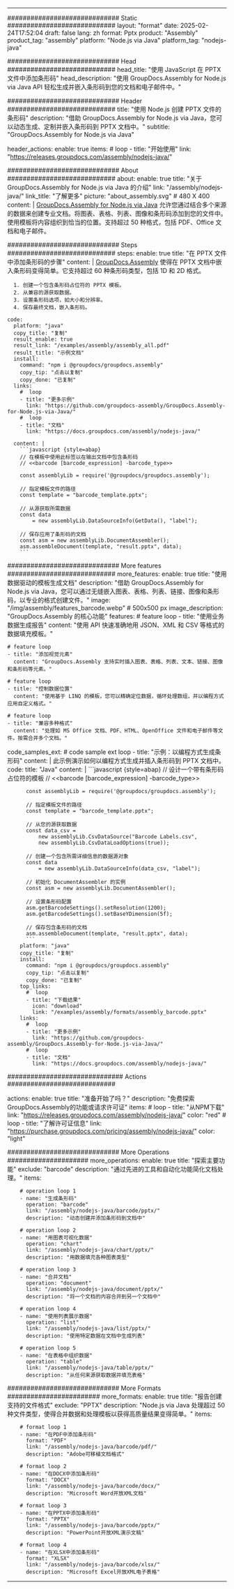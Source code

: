



---
############################# Static ############################
layout: "format"
date:  2025-02-24T17:52:04
draft: false
lang: zh
format: Pptx
product: "Assembly"
product_tag: "assembly"
platform: "Node.js via Java"
platform_tag: "nodejs-java"

############################# Head ############################
head_title: "使用 JavaScript 在 PPTX 文件中添加条形码"
head_description: "使用 GroupDocs.Assembly for Node.js via Java API 轻松生成并嵌入条形码到您的文档和电子邮件中。"

############################# Header ############################
title: "使用 Node.js 创建 PPTX 文件的条形码" 
description: "借助 GroupDocs.Assembly for Node.js via Java，您可以动态生成、定制并嵌入条形码到 PPTX 文档中。"
subtitle: "GroupDocs.Assembly for Node.js via Java" 

header_actions:
  enable: true
  items:
    #  loop
    - title: "开始使用"
      link: "https://releases.groupdocs.com/assembly/nodejs-java/"
      
############################# About ############################
about:
    enable: true
    title: "关于 GroupDocs.Assembly for Node.js via Java 的介绍"
    link: "/assembly/nodejs-java/"
    link_title: "了解更多"
    picture: "about_assembly.svg" # 480 X 400
    content: |
       [GroupDocs.Assembly for Node.js via Java](/assembly/nodejs-java/) 允许您通过结合多个来源的数据来创建专业文档。将图表、表格、列表、图像和条形码添加到您的文件中。使用模板将内容组织到恰当的位置。支持超过 50 种格式，包括 PDF、Office 文档和电子邮件。

############################# Steps ############################
steps:
    enable: true
    title: "在 PPTX 文件中添加条形码的步骤"
    content: |
      [GroupDocs.Assembly](/assembly/nodejs-java/) 使得在 PPTX 文档中嵌入条形码变得简单。它支持超过 60 种条形码类型，包括 1D 和 2D 格式。
      
      1. 创建一个包含条形码占位符的 PPTX 模板。
      2. 从兼容的源获取数据。
      3. 设置条形码选项，如大小和分辨率。
      4. 保存最终文档，嵌入条形码。
   
    code:
      platform: "java"
      copy_title: "复制"
      result_enable: true
      result_link: "/examples/assembly/assembly_all.pdf"
      result_title: "示例文档"
      install:
        command: "npm i @groupdocs/groupdocs.assembly"
        copy_tip: "点击以复制"
        copy_done: "已复制"
      links:
        #  loop
        - title: "更多示例"
          link: "https://github.com/groupdocs-assembly/GroupDocs.Assembly-for-Node.js-via-Java/"
        #  loop
        - title: "文档"
          link: "https://docs.groupdocs.com/assembly/nodejs-java/"
          
      content: |
        ```javascript {style=abap}
        // 在模板中使用此标签以在输出文档中包含条形码
        // <<barcode [barcode_expression] -barcode_type>>
    
        const assemblyLib = require('@groupdocs/groupdocs.assembly');

        // 指定模板文件的路径
        const template = "barcode_template.pptx";

        // 从源获取所需数据
        const data 
            = new assemblyLib.DataSourceInfo(GetData(), "label");

        // 保存应用了条形码的文档
        const asm = new assemblyLib.DocumentAssembler();
        asm.assembleDocument(template, "result.pptx", data);
        ```           

############################# More features ############################
more_features:
  enable: true
  title: "使用数据驱动的模板生成文档"
  description: "借助 GroupDocs.Assembly for Node.js via Java，您可以通过无缝嵌入图表、表格、列表、链接、图像和条形码，以专业的格式创建文件。"
  image: "/img/assembly/features_barcode.webp" # 500x500 px
  image_description: "GroupDocs.Assembly 的核心功能"
  features:
    # feature loop
    - title: "使用业务数据生成报告"
      content: "使用 API 快速准确地用 JSON、XML 和 CSV 等格式的数据填充模板。"

    # feature loop
    - title: "添加视觉元素"
      content: "GroupDocs.Assembly 支持实时插入图表、表格、列表、文本、链接、图像和条形码等元素。"

    # feature loop
    - title: "控制数据位置"
      content: "使用基于 LINQ 的模板，您可以精确定位数据，循环处理数组，并以编程方式应用自定义格式。"

    # feature loop
    - title: "兼容多种格式"
      content: "处理如 MS Office 文档、PDF、HTML、OpenOffice 文件和电子邮件等文件。按需合并多个文档。"
      
  code_samples_ext:
    # code sample ext loop
    - title: "示例：以编程方式生成条形码"
      content: |
        此示例演示如何以编程方式生成并插入条形码到 PPTX 文档中。
      code:
        title: "Java"
        content: |
          ```javascript {style=abap}
          // 设计一个带有条形码占位符的模板
          // <<barcode [barcode_expression] -barcode_type>>
          
          const assemblyLib = require('@groupdocs/groupdocs.assembly');

          // 指定模板文件的路径
          const template = "barcode_template.pptx";

          // 从您的源获取数据
          const data_csv =
              new assemblyLib.CsvDataSource("Barcode Labels.csv", 
              new assemblyLib.CsvDataLoadOptions(true));

          // 创建一个包含所需详细信息的数据源对象
          const data 
              = new assemblyLib.DataSourceInfo(data_csv, "label");

          // 初始化 DocumentAssembler 的实例
          const asm = new assemblyLib.DocumentAssembler();

          // 设置条形码配置
          asm.getBarcodeSettings().setResolution(1200);
          asm.getBarcodeSettings().setBaseYDimension(5f);

          // 保存包含条形码的文档
          asm.assembleDocument(template, "result.pptx", data);
          ```
        platform: "java"
        copy_title: "复制"
        install:
          command: "npm i @groupdocs/groupdocs.assembly"
          copy_tip: "点击以复制"
          copy_done: "已复制"
        top_links:
          #  loop
          - title: "下载结果"
            icon: "download"
            link: "/examples/assembly/formats/assembly_barcode.pptx"
        links:
          #  loop
          - title: "更多示例"
            link: "https://github.com/groupdocs-assembly/GroupDocs.Assembly-for-Node.js-via-Java/"
          #  loop
          - title: "文档"
            link: "https://docs.groupdocs.com/assembly/nodejs-java/"
            

            


############################## Actions ############################

actions:
  enable: true
  title: "准备开始了吗？"
  description: "免费探索GroupDocs.Assembly的功能或请求许可证"
  items:
    #  loop
    - title: "从NPM下载"
      link: "https://releases.groupdocs.com/assembly/nodejs-java/"
      color: "red"
        #  loop
    - title: "了解许可证信息"
      link: "https://purchase.groupdocs.com/pricing/assembly/nodejs-java/"
      color: "light"


############################# More Operations #####################
more_operations:
    enable: true
    title: "探索主要功能"
    exclude: "barcode"
    description: "通过先进的工具和自动化功能简化文档处理。"
    items: 
          
        # operation loop 1
        - name: "生成条形码"
          operation: "barcode"
          link: "/assembly/nodejs-java/barcode/pptx/"
          description: "动态创建并添加条形码到文档中"

        # operation loop 2
        - name: "用图表可视化数据"
          operation: "chart"
          link: "/assembly/nodejs-java/chart/pptx/"
          description: "用数据填充各种图表类型"

        # operation loop 3
        - name: "合并文档"
          operation: "document"
          link: "/assembly/nodejs-java/document/pptx/"
          description: "将一个文档的内容合并到另一个文档中"

        # operation loop 4
        - name: "使用列表展示数据"
          operation: "list"
          link: "/assembly/nodejs-java/list/pptx/"
          description: "使用特定数据在文档中生成列表"

        # operation loop 5
        - name: "在表格中组织数据"
          operation: "table"
          link: "/assembly/nodejs-java/table/pptx/"
          description: "从任何来源获取数据并填充表格"
         
          
############################# More Formats ########################
more_formats:
    enable: true
    title: "报告创建支持的文件格式"
    exclude: "PPTX"
    description: "Node.js via Java 处理超过 50 种文件类型，使得合并数据和处理模板以获得高质量结果变得简单。"
    items: 
          
        # format loop 1
        - name: "在PDF中添加条形码"
          format: "PDF"
          link: "/assembly/nodejs-java/barcode/pdf/"
          description: "Adobe可移植文档格式"
          
        # format loop 2
        - name: "在DOCX中添加条形码"
          format: "DOCX"
          link: "/assembly/nodejs-java/barcode/docx/"
          description: "Microsoft Word开放XML文档"
          
        # format loop 3
        - name: "在PPTX中添加条形码"
          format: "PPTX"
          link: "/assembly/nodejs-java/barcode/pptx/"
          description: "PowerPoint开放XML演示文稿"
          
        # format loop 4
        - name: "在XLSX中添加条形码"
          format: "XLSX"
          link: "/assembly/nodejs-java/barcode/xlsx/"
          description: "Microsoft Excel开放XML电子表格"


          

---
